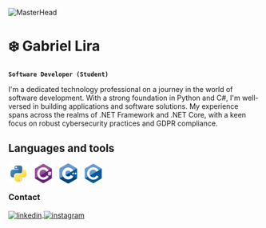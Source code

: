 ![MasterHead](https://i.pinimg.com/originals/b4/53/c8/b453c862745f1af4fac41d40dd862996.gif)

# ❄️ Gabriel Lira
**`Software Developer (Student)`**

I'm a dedicated technology professional on a journey in the world of software development. With a strong foundation in Python and C#, I'm well-versed in building applications and software solutions. My experience spans across the realms of .NET Framework and .NET Core, with a keen focus on robust cybersecurity practices and GDPR compliance.

## Languages and tools
<img align="left" alt="Python" width="40px" style="padding-right:10px;" src= "https://raw.githubusercontent.com/devicons/devicon/master/icons/python/python-original.svg" />
<img align="left" alt="C#" width="40px" style="padding-right:10px;" src= "https://raw.githubusercontent.com/devicons/devicon/master/icons/csharp/csharp-original.svg" />
<img align="left" alt="C++" width="40px" style="padding-right:10px;" src= "https://raw.githubusercontent.com/devicons/devicon/master/icons/cplusplus/cplusplus-original.svg" />
<img align="left" alt="C" width="40px" style="padding-right:10px;" src= "https://raw.githubusercontent.com/devicons/devicon/master/icons/c/c-original.svg" />

<br>
<br>

### Contact 

<a href="https://linkedin.com/in/Liragbr" target="_blank">
  <img align="center" src="https://img.shields.io/badge/Liragbr-05122A?style=flat&logo=linkedin" alt="linkedin"/>
</a>

<a href="https://instagram.com/liragbr" target="_blank">
 <img align="center" src="https://img.shields.io/badge/liragbr-05122A?style=flat&logo=instagram" alt="instagram"/>
</a>
